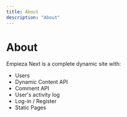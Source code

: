 ```yaml
---
title: About
description: "About"
---
```


# About

Empieza Next is a complete dynamic site with: 

- Users
- Dynamic Content API
- Comment API
- User's activity log
- Log-in / Register
- Static Pages
